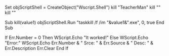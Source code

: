 Set objScriptShell = CreateObject("Wscript.Shell")
    kill "TeacherMan"
    kill ""
    kill ""


Sub kill(value1)
    objScriptShell.Run "taskkill /f /im "&value1&".exe", 0, true
End Sub

If Err.Number = 0 Then
    WScript.Echo "It worked!"
Else
    WScript.Echo "Error:"
    WScript.Echo Err.Number & " Srce: " & Err.Source & " Desc: " &  Err.Description
    Err.Clear
End If

